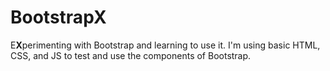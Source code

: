 # BootstrapX

E**X**perimenting with Bootstrap and learning to use it. I'm using basic HTML, CSS, and JS to test and use the components of Bootstrap.
